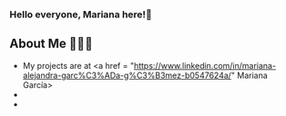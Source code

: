 ### Hello everyone, Mariana here!👋

## About Me 👩🏽‍💻
- My projects are at <a href = "https://www.linkedin.com/in/mariana-alejandra-garc%C3%ADa-g%C3%B3mez-b0547624a/" Mariana García>
-
-

<!--
**marianaagrcg/marianaagrcg** is a ✨ _special_ ✨ repository because its `README.md` (this file) appears on your GitHub profile.

Here are some ideas to get you started:

- 🔭 I’m currently working on ...
- 🌱 I’m currently learning ...
- 👯 I’m looking to collaborate on ...
- 🤔 I’m looking for help with ...
- 💬 Ask me about ...
- 📫 Reach me through: marianagarciagomez2@gmail.com
- 😄 Pronouns: ...
- ⚡ Fun fact: ...
-->
